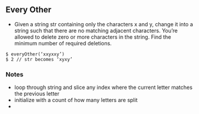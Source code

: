 ## Every Other 

- Given a string str containing only the characters x and y, change it into a string such that there are no matching adjacent characters. You’re allowed to delete zero or more characters in the string. Find the minimum number of required deletions.

```
$ everyOther(‘xxyxxy’)
$ 2 // str becomes ‘xyxy’

```

### Notes
- loop through string and slice any index where the current letter matches the previous letter
- initialize with a count of how many letters are split 
- 